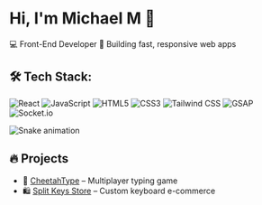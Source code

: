 # Hi, I'm Michael M 👋

💻 Front-End Developer 
🚀 Building fast, responsive web apps  

## 🛠 Tech Stack:
![React](https://img.shields.io/badge/React-20232A?style=flat&logo=react)
![JavaScript](https://img.shields.io/badge/JavaScript-F7DF1E?style=flat&logo=javascript&logoColor=black)
![HTML5](https://img.shields.io/badge/HTML5-E34F26?style=flat&logo=html5&logoColor=white)
![CSS3](https://img.shields.io/badge/CSS3-1572B6?style=flat&logo=css3&logoColor=white)
![Tailwind CSS](https://img.shields.io/badge/Tailwind_CSS-38B2AC?style=flat&logo=tailwind-css)
![GSAP](https://img.shields.io/badge/GSAP-88CE02?style=flat&logo=greensock&logoColor=white)
![Socket.io](https://img.shields.io/badge/Socket.io-010101?style=flat&logo=socket.io&logoColor=white)

![Snake animation](https://github.com/Chell-M/Chell-M/blob/output/github-contribution-grid-snake.svg)

## 🔥 Projects
- 🎯 [CheetahType](https://github.com/yourusername/CheetahType) – Multiplayer typing game  
- 🛍️ [Split Keys Store](https://github.com/yourusername/SplitKeys) – Custom keyboard e-commerce
